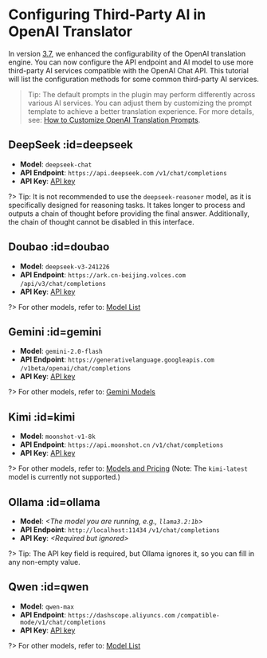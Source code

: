 # Configuring Third-Party AI in OpenAI Translator

In version [3.7](#/updates/v3.7 ':ignore :target=_blank'), we enhanced the configurability of the OpenAI translation engine. You can now configure the API endpoint and AI model to use more third-party AI services compatible with the OpenAI Chat API. This tutorial will list the configuration methods for some common third-party AI services.

> Tip: The default prompts in the plugin may perform differently across various AI services. You can adjust them by customizing the prompt template to achieve a better translation experience. For more details, see: [How to Customize OpenAI Translation Prompts](/ko/tutorial/how_to_customize_translation_prompts.md).

## DeepSeek :id=deepseek

- **Model**: `deepseek-chat`
- **API Endpoint**: `https://api.deepseek.com` `/v1/chat/completions`
- **API Key**: [API key](https://platform.deepseek.com/api_keys)

?> Tip: It is not recommended to use the `deepseek-reasoner` model, as it is specifically designed for reasoning tasks. It takes longer to process and outputs a chain of thought before providing the final answer. Additionally, the chain of thought cannot be disabled in this interface.

## Doubao :id=doubao

- **Model**: `deepseek-v3-241226`
- **API Endpoint**: `https://ark.cn-beijing.volces.com` `/api/v3/chat/completions`
- **API Key**: [API key](https://www.volcengine.com/docs/82379/1399008#b00dee71)

?> For other models, refer to: [Model List](https://www.volcengine.com/docs/82379/1330310)

## Gemini :id=gemini

- **Model**: `gemini-2.0-flash`
- **API Endpoint**: `https://generativelanguage.googleapis.com` `/v1beta/openai/chat/completions`
- **API Key**: [API key](https://ai.google.dev/gemini-api/docs/api-key)

?> For other models, refer to: [Gemini Models](https://ai.google.dev/gemini-api/docs/models/gemini)

## Kimi :id=kimi

- **Model**: `moonshot-v1-8k`
- **API Endpoint**: `https://api.moonshot.cn` `/v1/chat/completions`
- **API Key**: [API key](https://platform.moonshot.cn/console/api-keys)

?> For other models, refer to: [Models and Pricing](https://platform.moonshot.cn/docs/pricing/chat) (Note: The `kimi-latest` model is currently not supported.)

## Ollama :id=ollama

- **Model**: *\<The model you are running, e.g., `llama3.2:1b`>*
- **API Endpoint**: `http://localhost:11434` `/v1/chat/completions`
- **API Key**: *\<Required but ignored>*

?> Tip: The API key field is required, but Ollama ignores it, so you can fill in any non-empty value.

## Qwen :id=qwen

- **Model**: `qwen-max`
- **API Endpoint**: `https://dashscope.aliyuncs.com` `/compatible-mode/v1/chat/completions`
- **API Key**: [API key](https://help.aliyun.com/zh/model-studio/developer-reference/get-api-key#ca06817d4cqro)

?> For other models, refer to: [Model List](https://help.aliyun.com/zh/model-studio/developer-reference/compatibility-of-openai-with-dashscope#7f9c78ae99pwz)